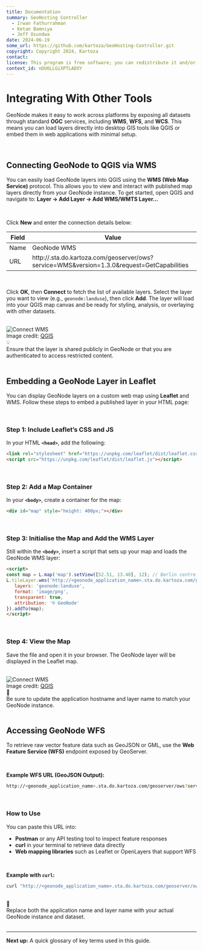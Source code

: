 ```yaml
---
title: Documentation
summary: GeoHosting Controller
  - Irwan Fathurrahman
  - Ketan Bamniya
  - Jeff Osundwa
date: 2024-06-19
some_url: https://github.com/kartoza/GeoHosting-Controller.git
copyright: Copyright 2024, Kartoza
contact:
license: This program is free software; you can redistribute it and/or modify it under the terms of the GNU Affero General Public License as published by the Free Software Foundation; either version 3 of the License, or (at your option) any later version.
context_id: nDU6LLGiXPTLADXY
---
```


# Integrating With Other Tools

GeoNode makes it easy to work across platforms by exposing all datasets through standard **OGC** services, including **WMS**, **WFS**, and **WCS**. This means you can load layers directly into desktop GIS tools like QGIS or embed them in web applications with minimal setup.

<br>

## Connecting GeoNode to QGIS via WMS

You can easily load GeoNode layers into QGIS using the **WMS (Web Map Service)** protocol. This allows you to view and interact with published map layers directly from your GeoNode instance. To get started, open QGIS and navigate to: **Layer → Add Layer → Add WMS/WMTS Layer…**

<br>

Click **New** and enter the connection details below:

<table class="my-table-style">
<thead>
   <tr>
      <th>Field</th>
      <th>Value</th>
   </tr>
</thead>
<tbody>
   <tr>
      <td>Name</td>
      <td>GeoNode WMS</td>
   </tr>
   <tr>
      <td>URL</td>
      <td>http://<geonode_application_name>.sta.do.kartoza.com/geoserver/ows?service=WMS&version=1.3.0&request=GetCapabilities</td>
   </tr>
</tbody>
</table>

<br>

Click **OK**, then **Connect** to fetch the list of available layers. Select the layer you want to view (e.g., `geonode:landuse`), then click **Add**. The layer will load into your QGIS map canvas and be ready for styling, analysis, or overlaying with other datasets.

<br>

<div class="image-with-caption">
  <img src="../../img/geonode-img-11-12.png" alt="Connect WMS">
  <div class="caption">
    Image credit: <a href="https://qgis.org/" target="_blank">QGIS</a>
  </div>
</div>

<div class="alert alert-hint">
  <div class="alert-icon">💡</div>
  <div class="alert-text">
    Ensure that the layer is shared publicly in GeoNode or that you are authenticated to access restricted content.
  </div>
</div>

<br>

## Embedding a GeoNode Layer in Leaflet

You can display GeoNode layers on a custom web map using **Leaflet** and WMS. Follow these steps to embed a published layer in your HTML page:

<br>

### Step 1: Include Leaflet’s CSS and JS

In your HTML **`<head>`**, add the following:

```html
<link rel="stylesheet" href="https://unpkg.com/leaflet/dist/leaflet.css"/>
<script src="https://unpkg.com/leaflet/dist/leaflet.js"></script>
```

<br>

### Step 2: Add a Map Container

In your **`<body>`**, create a container for the map:

```html
<div id="map" style="height: 400px;"></div>
```

<br>

### Step 3: Initialise the Map and Add the WMS Layer

Still within the **`<body>`**, insert a script that sets up your map and loads the GeoNode WMS layer:

```html
<script>
const map = L.map('map').setView([52.51, 13.40], 12); // Berlin centre
L.tileLayer.wms('http://<geonode_application_name>.sta.do.kartoza.com/geoserver/ows', {
   layers: 'geonode:landuse',
   format: 'image/png',
   transparent: true,
   attribution: '© GeoNode'
}).addTo(map);
</script>
```

<br>

### Step 4: View the Map

Save the file and open it in your browser. The GeoNode layer will be displayed in the Leaflet map.

<br>

<div class="image-with-caption">
  <img src="../../img/geonode-img-11-13.png" alt="Connect WMS">
  <div class="caption">
    Image credit: <a href="https://qgis.org/" target="_blank">QGIS</a>
  </div>
</div>

<div class="alert alert-note">
  <div class="alert-icon">📝</div>
  <div class="alert-text">
    Be sure to update the application hostname and layer name to match your GeoNode instance.
  </div>
</div>

<br>

## Accessing GeoNode WFS

To retrieve raw vector feature data such as GeoJSON or GML, use the **Web Feature Service (WFS)** endpoint exposed by GeoServer.

<br>

**Example WFS URL (GeoJSON Output):**

```bash
http://<geonode_application_name>.sta.do.kartoza.com/geoserver/ows?service=WFS&version=2.0.0&request=GetFeature&typeName=tutorial:buildings&outputFormat=application/json
```

<br>

### How to Use

You can paste this URL into:

- **Postman** or any API testing tool to inspect feature responses
- **curl** in your terminal to retrieve data directly
- **Web mapping libraries** such as Leaflet or OpenLayers that support WFS

<br>

**Example with `curl`:**

```bash
curl "http://<geonode_application_name>.sta.do.kartoza.com/geoserver/ows?service=WFS&version=2.0.0&request=GetFeature&typeName=tutorial:buildings&outputFormat=application/json"
```

<br>

<div class="alert alert-note">
  <div class="alert-icon">📝</div>
  <div class="alert-text">
    Replace both the application name and layer name with your actual GeoNode instance and dataset.
  </div>
</div>

<br>

---

**Next up:** A quick glossary of key terms used in this guide.

<br>
